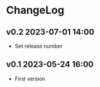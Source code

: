 # ChangeLog

## v0.2 2023-07-01 14:00
* Set release number

## v0.1 2023-05-24 16:00
* First version
